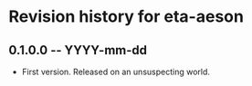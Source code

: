 # Revision history for eta-aeson

## 0.1.0.0  -- YYYY-mm-dd

* First version. Released on an unsuspecting world.
